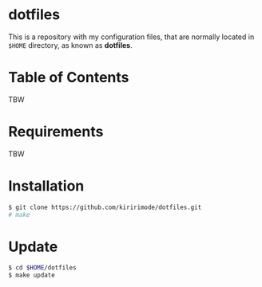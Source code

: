 # dotfiles

This is a repository with my configuration files, that are normally located in `$HOME` directory, as known as **dotfiles**.

# Table of Contents

TBW

# Requirements

TBW

# Installation

```bash
$ git clone https://github.com/kiririmode/dotfiles.git
# make
```

# Update

```bash
$ cd $HOME/dotfiles
$ make update
```
